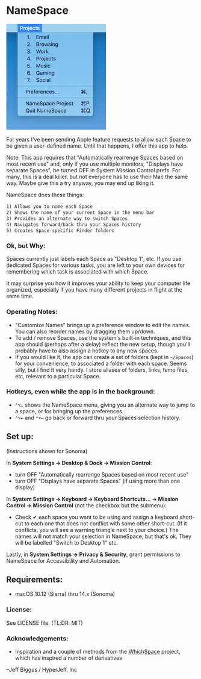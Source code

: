 # NameSpace

![Screenshot](screenshot.jpg)

For years I've been sending Apple feature requests to allow each Space to be given a user-defined name. Until that happens, I offer this app to help.

Note: This app requires that "Automatically rearrenge Spaces based on most recent use" and, only if you use multiple monitors, "Displays have separate Spaces", be turned OFF in System Mission Control prefs. For many, this is a deal killer, but not everyone has to use their Mac the same way. Maybe give this a try anyway, you may end up liking it.

NameSpace does these things:

	1) Allows you to name each Space
	2) Shows the name of your current Space in the menu bar
	3) Provides an alternate way to switch Spaces
	4) Navigates forward/back thru your Spaces history
	5) Creates Space-specific Finder folders


### Ok, but Why:

Spaces currently just labels each Space as "Desktop 1", etc. If you use dedicated Spaces for various tasks, you are left to your own devices for remembering which task is associated with which Space.

It may surprise you how it improves your ability to keep your computer life organized, especially if you have many different projects in flight at the same time.


### Operating Notes:

* "Customize Names" brings up a preference window to edit the names. You can also reorder names by dragging them up/down.
* To add / remove Spaces, use the system's built-in techniques, and this app should (perhaps after a delay) reflect the new setup, though you'll probably have to also assign a hotkey to any new spaces.
* If you would like it, the app can create a set of folders (kept in `~/Spaces`) for your convenience, to associated a folder with each space. Seems silly, but I find it very handy. I store aliases of folders, links, temp files, etc, relevant to a particular Space.

### Hotkeys, even while the app is in the background:

* `⌃⌥↓` shows the NameSpace menu, giving you an alternate way to jump to a space, or for bringing up the preferences.
* `⌃⌥←` and `⌃⌥→` go back or forward thru your Spaces selection history.


## Set up:
(Instructions shown for Sonoma)

In <b>System Settings → Desktop & Dock → Mission Control</b>:

* turn OFF "Automatically rearrenge Spaces based on most recent use"
* turn OFF "Displays have separate Spaces" (if using more than one display)

In <b>System Settings → Keyboard → Keyboard Shortcuts... → Mission Control → Mission Control</b> (not the checkbox but the submenu):

* Check ✔︎ each space you want to be using and assign a keyboard short-cut to each one that does not conflict with some other short-cut. (If it conflicts, you will see a warning triangle next to your choice.) The names will not match your selection in NameSpace, but that's ok. They will be labelled "Switch to Desktop 1" etc.

Lastly, in <b>System Settings → Privacy & Security</b>, grant permissions to NameSpace for Accessibility and Automation.


## Requirements:

* macOS 10.12 (Sierra) thru 14.x (Sonoma)

### License:

See LICENSE file. (TL;DR: MIT)

### Acknowledgements:

- Inspiration and a couple of methods from the [WhichSpace](https://github.com/gechr/WhichSpace) project, which has inspired a number of derivatives


–Jeff Biggus / HyperJeff, Inc
